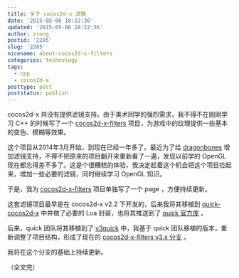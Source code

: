 ```yaml
---
title: 关于 cocos2d-x 滤镜
date: '2015-05-06 18:22:36'
updated: '2015-05-06 18:22:36'
author: zrong
postid: '2285'
slug: '2285'
nicename: about-cocos2d-x-filters
categories: technology
tags:
  - cpp
  - cocos2d-x
posttype: post
poststatus: publish
---
```


cocos2d-x 并没有提供滤镜支持。由于美术同学的强烈需求，我不得不在刚刚学习 C++ 的时候写了一个 [cocos2d-x-filters][1] 项目，为游戏中的纹理提供一些基本的变色、模糊等效果。

这个项目从2014年3月开始，到现在已经一年多了。最近为了给 [dragonbones][2] 增加滤镜支持，不得不把原来的项目翻开来重新看了一遍，发现以前学的 OpenGL 现在都忘得差不多了。这是个很糟糕的体验，我决定趁着这个机会把这个项目捡起来，增加一些必要的滤镜，同时继续学习 OpenGL 知识。

于是，我为 [cocos2d-x-filters][1] 项目单独写了一个 page ，方便持续更新。

这套滤镜项目最早是在 cocos2d-x v2.2 下开发的，后来我将其移植到 [quick-cocos2d-x][3] 中并做了必要的 Lua 封装，也将其推送到了 [quick 官方库][4] 。

后来，quick 团队将其移植到了 [v3quick][5] 中，我基于 quick 团队移植的版本，重新调整了项目结构，形成了现在的 [cocos2d-x-filters v3.x 分支][6] 。

我将在这个分支的基础上持续更新。

（全文完）

[1]: http://zengrong.net/cocos2d-x-filters
[2]: http://zengrong.net/post/tag/dragonbones
[3]: https://github.com/zrong/quick-cocos2d-x
[4]: https://github.com/chukong/quick-cocos2d-x
[5]: https://github.com/dualface/v3quick
[6]: https://github.com/zrong/cocos2d-x-filters/tree/v3.x
